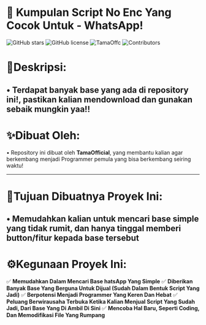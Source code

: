 # 🚀 Kumpulan Script No Enc Yang Cocok Untuk - WhatsApp!

![GitHub stars](https://img.shields.io/github/stars/kagenouReal/Baileys?style=social)
![GitHub license](https://img.shields.io/github/license/kagenouReal/Baileys)
![TamaOffc](https://img.shields.io/badge/ByTama-%3E%3D14.0-green)
![Contributors](https://img.shields.io/github/contributors/TamaRebirth/Script-Archive-For-WhatsApp)

# 🧾Deskripsi:

• Terdapat banyak base yang ada di repository ini!, pastikan kalian mendownload dan gunakan sebaik mungkin yaa!!
----

# ✨Dibuat Oleh:

• Repository ini dibuat oleh **TamaOfficial**, yang membantu kalian agar berkembang menjadi Programmer pemula yang bisa berkembang seiring waktu!

----

# 🚩Tujuan Dibuatnya Proyek Ini:

• Memudahkan kalian untuk mencari base simple yang tidak rumit, dan hanya tinggal memberi button/fitur kepada base tersebut 
----

# ⚙️Kegunaan Proyek Ini:

✅ **Memudahkan Dalam Mencari Base hatsApp Yang Simple**
✅ **Diberikan Banyak Base Yang Berguna Untuk Dijual (Sudah Dalam Bentuk Script Yang Jadi)**
✅ **Berpotensi Menjadi Programmer Yang Keren Dan Hebat**
✅ **Peluang Berwirausaha Terbuka Ketika Kalian Menjual Script Yang Sudah Jadi, Dari Base Yang Di Ambil Di Sini**
✅ **Mencoba Hal Baru, Seperti Coding, Dan Memodifikasi File Yang Rumpang**
